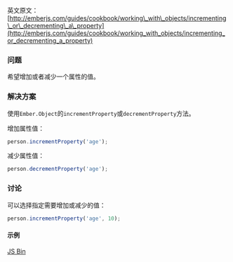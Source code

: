 英文原文：[http://emberjs.com/guides/cookbook/working\_with\_objects/incrementing\_or\_decrementing\_a\_property](http://emberjs.com/guides/cookbook/working_with_objects/incrementing_or_decrementing_a_property)

### 问题

希望增加或者减少一个属性的值。

### 解决方案

使用`Ember.Object`的`incrementProperty`或`decrementProperty`方法。

增加属性值：

```js
person.incrementProperty('age');
```

减少属性值：

```js
person.decrementProperty('age');
```

### 讨论

可以选择指定需要增加或减少的值：

```js
person.incrementProperty('age', 10);
```

#### 示例

<a class="jsbin-embed" href="http://emberjs.jsbin.com/aTipaQO/2/edit?js,output">JS Bin</a>
